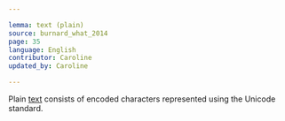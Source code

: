 ```yaml
---

lemma: text (plain)
source: burnard_what_2014
page: 35
language: English
contributor: Caroline
updated_by: Caroline

---
```


Plain [text](text.html) consists of encoded characters represented using the Unicode standard.
